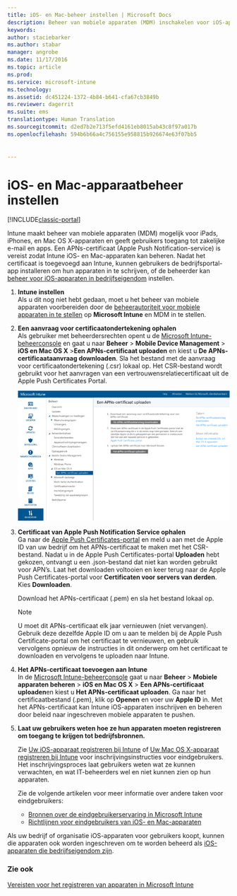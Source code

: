 ```yaml
---
title: iOS- en Mac-beheer instellen | Microsoft Docs
description: Beheer van mobiele apparaten (MDM) inschakelen voor iOS-apparaten zoals iPads en iPhones en tevens Mac OS X-apparaten met Microsoft Intune.
keywords: 
author: staciebarker
ms.author: stabar
manager: angrobe
ms.date: 11/17/2016
ms.topic: article
ms.prod: 
ms.service: microsoft-intune
ms.technology: 
ms.assetid: dc451224-1372-4b84-b641-cfa67cb3849b
ms.reviewer: dagerrit
ms.suite: ems
translationtype: Human Translation
ms.sourcegitcommit: d2ed7b2e713f5efd4161eb8015ab43c8f97a017b
ms.openlocfilehash: 594b6b66a4c756155e958815b926674e63f07bb5


---
```


# <a name="set-up-ios-and-mac-device-management"></a>iOS- en Mac-apparaatbeheer instellen

[!INCLUDE[classic-portal](../includes/classic-portal.md)]

Intune maakt beheer van mobiele apparaten (MDM) mogelijk voor iPads, iPhones, en Mac OS X-apparaten en geeft gebruikers toegang tot zakelijke e-mail en apps. Een APNs-certificaat (Apple Push Notification-service) is vereist zodat Intune iOS- en Mac-apparaten kan beheren. Nadat het certificaat is toegevoegd aan Intune, kunnen gebruikers de bedrijfsportal-app installeren om hun apparaten in te schrijven, of de beheerder kan [beheer voor iOS-apparaten in bedrijfseigendom](enroll-corporate-owned-ios-devices-in-microsoft-intune.md) instellen.

1.  **Intune instellen**<br>
    Als u dit nog niet hebt gedaan, moet u het beheer van mobiele apparaten voorbereiden door de [beheerautoriteit voor mobiele apparaten in te stellen](prerequisites-for-enrollment.md#step-2-set-mdm-authority) op **Microsoft Intune** en MDM in te stellen.

2.  **Een aanvraag voor certificaatondertekening ophalen**<br>
    Als gebruiker met beheerdersrechten opent u de [Microsoft Intune-beheerconsole](http://manage.microsoft.com) en gaat u naar **Beheer** &gt; **Mobile Device Management** &gt; **iOS en Mac OS X** &gt;**Een APNs-certificaat uploaden** en kiest u **De APNs-certificaataanvraag downloaden**. Sla het bestand met de aanvraag voor certificaatondertekening (.csr) lokaal op. Het CSR-bestand wordt gebruikt voor het aanvragen van een vertrouwensrelatiecertificaat uit de Apple Push Certificates Portal.

    ![Het dialoogvenster Een APNs-certificaat uploaden](../media/Intune-iOS-enrollment-with-apns.png)

3.  **Certificaat van Apple Push Notification Service ophalen**<br>
    Ga naar de [Apple Push Certificates-portal](http://go.microsoft.com/fwlink/?LinkId=269844) en meld u aan met de Apple ID van uw bedrijf om het APNs-certificaat te maken met het CSR-bestand. Nadat u in de Apple Push Certificates-portal **Uploaden** hebt gekozen, ontvangt u een .json-bestand dat niet kan worden gebruikt voor APN’s. Laat het downloaden voltooien en keer terug naar de Apple Push Certificates-portal voor **Certificaten voor servers van derden**. Kies **Downloaden**.

    Download het APNs-certificaat (.pem) en sla het bestand lokaal op.

    > [!NOTE]
    > U moet dit APNs-certificaat elk jaar vernieuwen (niet vervangen). Gebruik deze dezelfde Apple ID om u aan te melden bij de Apple Push Certificate-portal om het certificaat te vernieuwen, en gebruik vervolgens opnieuw de instructies in dit onderwerp om het certificaat te downloaden en vervolgens te uploaden naar Intune.

4.  **Het APNs-certificaat toevoegen aan Intune**<br>
    In de [Microsoft Intune-beheerconsole](http://manage.microsoft.com) gaat u naar **Beheer** &gt; **Mobiele apparaten beheren** &gt; **iOS en Mac OS X** &gt; **Een APNs-certificaat uploaden**en kiest u **Het APNs-certificaat uploaden**. Ga naar het certificaatbestand (.pem), klik op **Openen** en voer uw **Apple ID** in. Met het APNs-certificaat kan Intune iOS-apparaten inschrijven en beheren door beleid naar ingeschreven mobiele apparaten te pushen.

5.  **Laat uw gebruikers weten hoe ze hun apparaten moeten registreren om toegang te krijgen tot bedrijfsbronnen.**

    Zie [Uw iOS-apparaat registreren bij Intune](../enduser/enroll-your-device-in-intune-ios.md) of [Uw Mac OS X-apparaat registreren bij Intune](../enduser/enroll-your-device-in-intune-macos.md) voor inschrijvingsinstructies voor eindgebruikers. Het inschrijvingsproces laat gebruikers weten wat ze kunnen verwachten, en wat IT-beheerders wel en niet kunnen zien op hun apparaten.

    Zie de volgende artikelen voor meer informatie over andere taken voor eindgebruikers:
    - [Bronnen over de eindgebruikerservaring in Microsoft Intune](what-to-tell-your-end-users-about-using-microsoft-intune.md)
    - [Richtlijnen voor eindgebruikers van iOS- en Mac-apparaten](../enduser/using-your-ios-or-macOS-device-with-intune.md)

Als uw bedrijf of organisatie iOS-apparaten voor gebruikers koopt, kunnen die apparaten ook worden ingeschreven om te worden beheerd als [iOS-apparaten die bedrijfseigendom zijn](enroll-corporate-owned-ios-devices-in-microsoft-intune.md).

### <a name="see-also"></a>Zie ook
[Vereisten voor het registreren van apparaten in Microsoft Intune](prerequisites-for-enrollment.md)



<!--HONumber=Jan17_HO1-->


